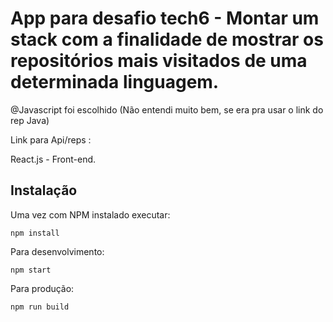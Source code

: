# App para desafio tech6 - Montar um stack com a finalidade de mostrar os repositórios mais visitados de uma determinada linguagem.
@Javascript foi escolhido (Não entendi muito bem, se era pra usar o link do rep Java)


Link para Api/reps : 

React.js - Front-end.

## Instalação

Uma vez com NPM instalado executar:

    npm install

Para desenvolvimento:

	npm start

Para produção:

    npm run build
